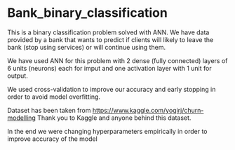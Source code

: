 # Bank_binary_classification
This is a binary classification problem solved with ANN. 
We have data provided by a bank that wants to predict if clients will likely to leave the bank (stop using services) or will continue using them.

We have used ANN for this problem with 2 dense (fully connected) layers of 6 units (neurons) each for imput and one activation layer with 1 unit for output.

We used cross-validation to improve our accuracy and early stopping in order to avoid model overfitting. 

Dataset has been taken from https://www.kaggle.com/yogirj/churn-modelling
Thank you to Kaggle and anyone behind this dataset.


In the end we were changing hyperparameters empirically in order to improve accuracy of the model
